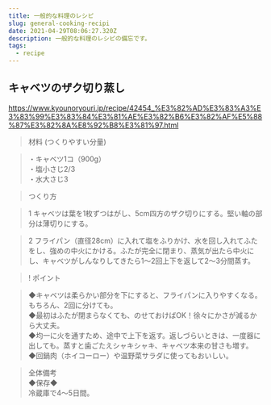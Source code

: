 ```yaml
---
title: 一般的な料理のレシピ
slug: general-cooking-recipi
date: 2021-04-29T08:06:27.320Z
description: 一般的な料理のレシピの備忘です。
tags:
  - recipe
---
```

## キャベツのザク切り蒸し

<https://www.kyounoryouri.jp/recipe/42454_%E3%82%AD%E3%83%A3%E3%83%99%E3%83%84%E3%81%AE%E3%82%B6%E3%82%AF%E5%88%87%E3%82%8A%E8%92%B8%E3%81%97.html>

>材料
(つくりやすい分量)

>・キャベツ1コ（900g）  
・塩小さじ2/3  
・水大さじ3

>つくり方

>1
キャベツは葉を1枚ずつはがし、5cm四方のザク切りにする。堅い軸の部分は薄切りにする。


>2
フライパン（直径28cm）に入れて塩をふりかけ、水を回し入れてふたをし、強めの中火にかける。ふたが完全に閉まり、蒸気が出たら中火にし、キャベツがしんなりしてきたら1～2回上下を返して2～3分間蒸す。

>! ポイント

>◆キャベツは柔らかい部分を下にすると、フライパンに入りやすくなる。もちろん、2回に分けても。  
◆最初はふたが閉まらなくても、のせておけばOK！徐々にかさが減るから大丈夫。  
◆均一に火を通すため、途中で上下を返す。返しづらいときは、一度器に出しても。蒸すと歯ごたえシャキシャキ、キャベツ本来の甘さも増す。  
◆回鍋肉（ホイコーロー）や温野菜サラダに使ってもおいしい。


>全体備考  
◆保存◆  
冷蔵庫で4～5日間。